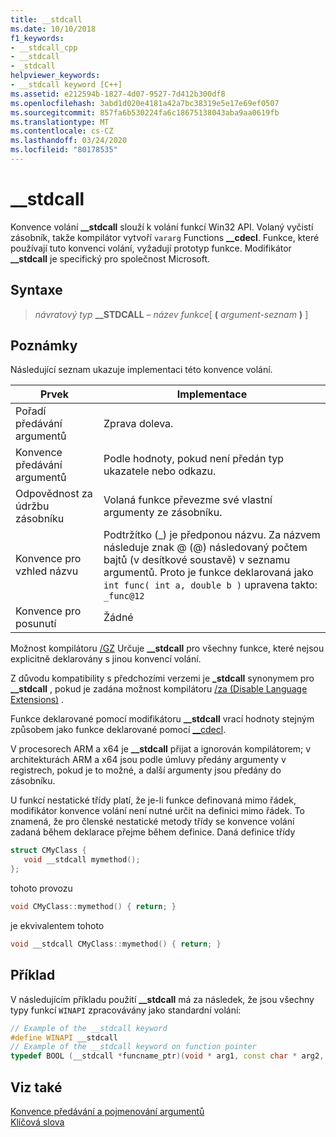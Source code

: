 ```yaml
---
title: __stdcall
ms.date: 10/10/2018
f1_keywords:
- __stdcall_cpp
- __stdcall
- _stdcall
helpviewer_keywords:
- __stdcall keyword [C++]
ms.assetid: e212594b-1827-4d07-9527-7d412b300df8
ms.openlocfilehash: 3abd1d020e4181a42a7bc38319e5e17e69ef0507
ms.sourcegitcommit: 857fa6b530224fa6c18675138043aba9aa0619fb
ms.translationtype: MT
ms.contentlocale: cs-CZ
ms.lasthandoff: 03/24/2020
ms.locfileid: "80178535"
---
```

# <a name="__stdcall"></a>__stdcall

Konvence volání **__stdcall** slouží k volání funkcí Win32 API. Volaný vyčistí zásobník, takže kompilátor vytvoří `vararg` Functions **__cdecl**. Funkce, které používají tuto konvenci volání, vyžadují prototyp funkce. Modifikátor **__stdcall** je specifický pro společnost Microsoft.

## <a name="syntax"></a>Syntaxe

> *návratový typ* **\_\_STDCALL** *– název funkce*[ **(** *argument-seznam* **)** ]

## <a name="remarks"></a>Poznámky

Následující seznam ukazuje implementaci této konvence volání.

|Prvek|Implementace|
|-------------|--------------------|
|Pořadí předávání argumentů|Zprava doleva.|
|Konvence předávání argumentů|Podle hodnoty, pokud není předán typ ukazatele nebo odkazu.|
|Odpovědnost za údržbu zásobníku|Volaná funkce převezme své vlastní argumenty ze zásobníku.|
|Konvence pro vzhled názvu|Podtržítko (_) je předponou názvu. Za názvem následuje znak @ (@) následovaný počtem bajtů (v desítkové soustavě) v seznamu argumentů. Proto je funkce deklarovaná jako `int func( int a, double b )` upravena takto: `_func@12`|
|Konvence pro posunutí|Žádné|

Možnost kompilátoru [/GZ](../build/reference/gd-gr-gv-gz-calling-convention.md) Určuje **__stdcall** pro všechny funkce, které nejsou explicitně deklarovány s jinou konvencí volání.

Z důvodu kompatibility s předchozími verzemi je **_stdcall** synonymem pro **__stdcall** , pokud je zadána možnost kompilátoru [/za \(Disable Language Extensions)](../build/reference/za-ze-disable-language-extensions.md) .

Funkce deklarované pomocí modifikátoru **__stdcall** vrací hodnoty stejným způsobem jako funkce deklarované pomocí [__cdecl](../cpp/cdecl.md).

V procesorech ARM a x64 je **__stdcall** přijat a ignorován kompilátorem; v architekturách ARM a x64 jsou podle úmluvy předány argumenty v registrech, pokud je to možné, a další argumenty jsou předány do zásobníku.

U funkcí nestatické třídy platí, že je-li funkce definovaná mimo řádek, modifikátor konvence volání není nutné určit na definici mimo řádek. To znamená, že pro členské nestatické metody třídy se konvence volání zadaná během deklarace přejme během definice. Daná definice třídy

```cpp
struct CMyClass {
   void __stdcall mymethod();
};
```

tohoto provozu

```cpp
void CMyClass::mymethod() { return; }
```

je ekvivalentem tohoto

```cpp
void __stdcall CMyClass::mymethod() { return; }
```

## <a name="example"></a>Příklad

V následujícím příkladu použití **__stdcall** má za následek, že jsou všechny typy funkcí `WINAPI` zpracovávány jako standardní volání:

```cpp
// Example of the __stdcall keyword
#define WINAPI __stdcall
// Example of the __stdcall keyword on function pointer
typedef BOOL (__stdcall *funcname_ptr)(void * arg1, const char * arg2, DWORD flags, ...);
```

## <a name="see-also"></a>Viz také

[Konvence předávání a pojmenování argumentů](../cpp/argument-passing-and-naming-conventions.md)<br/>
[Klíčová slova](../cpp/keywords-cpp.md)
